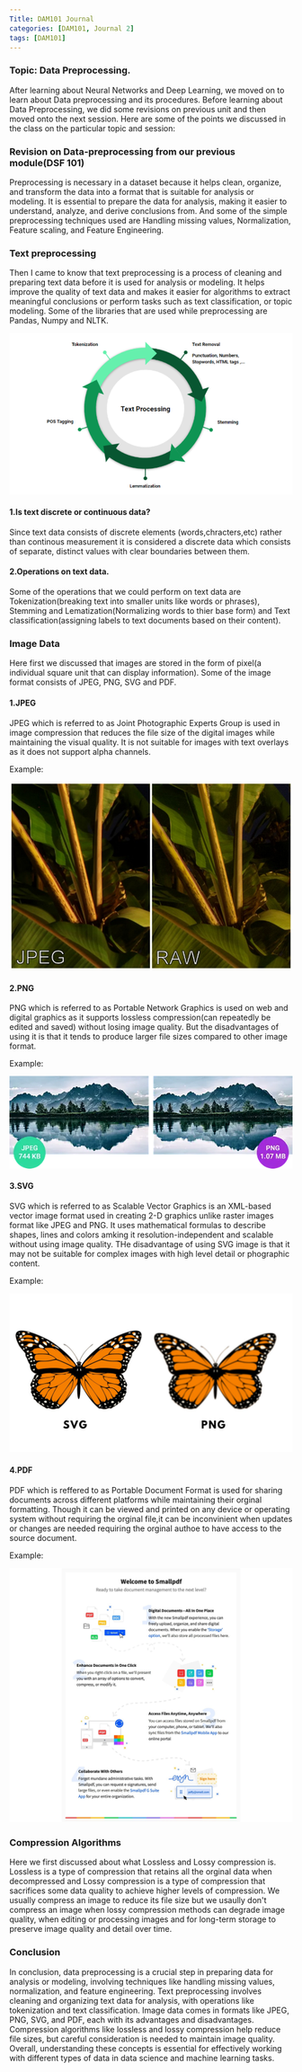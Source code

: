 ```yaml
---
Title: DAM101 Journal
categories: [DAM101, Journal 2]
tags: [DAM101]
---
```


### Topic: Data Preprocessing.

After learning about Neural Networks and Deep Learning, we moved on to learn about Data preprocessing and its procedures. Before learning about Data Preprocessing, we did some revisions on previous unit and then moved onto the next session. Here are some of the points we discussed in the class on the particular topic and session:

### Revision on Data-preprocessing from our previous module(DSF 101)

Preprocessing is necessary in a dataset because it helps clean, organize, and transform the data into a format that is suitable for analysis or modeling. It is essential to prepare the data for analysis, making it easier to understand, analyze, and derive conclusions from. And some of the simple preprocessing techniques used are Handling missing values, Normalization, Feature scaling, and Feature Engineering.

### Text preprocessing

Then I came to know that text preprocessing is a process of cleaning and preparing text data before it is used for analysis or modeling. It helps improve the quality of text data and makes it easier for algorithms to extract meaningful conclusions or perform tasks such as text classification, or topic modeling. Some of the libraries that are used while preprocessing are Pandas, Numpy and NLTK. 

![alt text](../1_pt47uCcCn3X7XNYQg1dghw.png)

#### 1.Is text discrete or continuous data?

Since text data consists of discrete elements (words,chracters,etc) rather than continous measurement it is considered a discrete data which consists of separate, distinct values with clear boundaries between them.

#### 2.Operations on text data.

Some of the operations that we could perform on text data are Tokenization(breaking text into smaller units like words or phrases), Stemming and Lematization(Normalizing words to thier base form) and Text classification(assigning labels to text documents based on their content).

### Image Data

Here first we discussed that images are stored in the form of pixel(a individual square unit that can display information). Some of the image format consists of JPEG, PNG, SVG and PDF.

#### 1.JPEG

JPEG which is referred to as Joint Photographic Experts Group is used in image compression that reduces the file size of the digital images while maintaining the visual quality. It is not suitable for images with text overlays as it does not support alpha channels.

Example:

![alt text](../jpeg.jpg)
#### 2.PNG

PNG which is referred to as Portable Network Graphics is used on  web and digital graphics as it supports lossless compression(can repeatedly be edited and saved) without losing image quality. But the disadvantages of using it is that it tends to produce larger file sizes compared to other image format.

Example: 

![alt text](../jpg-png-filesize-compressed.jpg)
#### 3.SVG

SVG which is referred to as Scalable Vector Graphics is an XML-based vector image format used in creating 2-D graphics unlike raster images format like JPEG and PNG. It uses mathematical formulas to describe shapes, lines and colors amking it resolution-independent and scalable without using image quality. THe disadvantage of using SVG image is that it may not be suitable for complex images with high level detail or phographic content.

Example:

![alt text](../image.jpeg)

#### 4.PDF

PDF which is reffered to as Portable Document Format is used for sharing documents across different platforms while maintaining their orginal formatting. Though it can be viewed and printed on any device or operating system without requiring the orginal file,it can be inconvinient when updates or changes are needed requiring the orginal authoe to have access to the source document.

Example: 

![alt text](../free-sample-pdf-to-download.jpg)
### Compression Algorithms

Here we first discussed about what Lossless and Lossy compression is. Lossless is a type of compression that retains all the orginal data when decompressed and Lossy compression is a type of compression that sacrifices some data quality to achieve higher levels of compression. We usually compress an image to reduce its file size but we usaully don't compress an image when lossy compression methods can degrade image quality, when editing or processing images and for long-term storage to preserve image quality and detail over time.

### Conclusion

In conclusion, data preprocessing is a crucial step in preparing data for analysis or modeling, involving techniques like handling missing values, normalization, and feature engineering. Text preprocessing involves cleaning and organizing text data for analysis, with operations like tokenization and text classification. Image data comes in formats like JPEG, PNG, SVG, and PDF, each with its advantages and disadvantages. Compression algorithms like lossless and lossy compression help reduce file sizes, but careful consideration is needed to maintain image quality. Overall, understanding these concepts is essential for effectively working with different types of data in data science and machine learning tasks.













